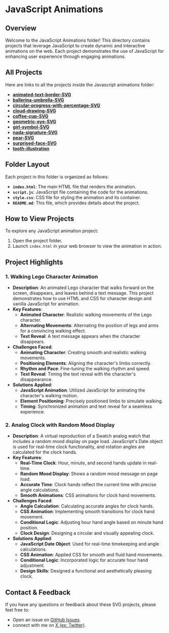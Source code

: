 
# JavaScript Animations

## Overview

Welcome to the JavaScript Animations folder! This directory contains projects that leverage JavaScript to create dynamic and interactive animations on the web. Each project demonstrates the use of JavaScript for enhancing user experience through engaging animations.
## All Projects

Here are links to all the projects inside the Javascript animations folder:

- **[animated-text-border-SVG](https://github.com/Nada-TB/creative-coding-projects/tree/main/svg-drawings/animated-text-border-SVG)**
- **[ballerina-umbrella-SVG](https://github.com/Nada-TB/creative-coding-projects/tree/main/svg-drawings/ballerina-umbrella-SVG)** 
- **[circular-progress-with-percentage-SVG](https://github.com/Nada-TB/creative-coding-projects/tree/main/svg-drawings/circular-progress-with-percentage-SVG)**
- **[cloud-drawing-SVG](https://github.com/Nada-TB/creative-coding-projects/tree/main/svg-drawings/cloud-drawing-SVG)** 
- **[coffee-cup-SVG](https://github.com/Nada-TB/creative-coding-projects/tree/main/svg-drawings/coffee-cup-SVG)**
- **[geometric-eye-SVG](https://github.com/Nada-TB/creative-coding-projects/tree/main/svg-drawings/geometric-eye-SVG)** 
- **[girl-symbol-SVG](https://github.com/Nada-TB/creative-coding-projects/tree/main/svg-drawings/girl-symbol-SVG)** 
- **[nada-signature-SVG](https://github.com/Nada-TB/creative-coding-projects/tree/main/svg-drawings/nada-signature-SVG)** 
- **[pear-SVG](https://github.com/Nada-TB/creative-coding-projects/tree/main/svg-drawings/pear-SVG)** 
- **[surprised-face-SVG](https://github.com/Nada-TB/creative-coding-projects/tree/main/svg-drawings/surprised-face-SVG)**
- **[tooth-illustration](https://github.com/Nada-TB/creative-coding-projects/tree/main/svg-drawings/tooth-illustration)**
 


## Folder Layout

Each project in this folder is organized as follows:

- **`index.html`**: The main HTML file that renders the animation.
- **`script.js`**: JavaScript file containing the code for the animations.
- **`style.css`**: CSS file for styling the animation and its container.
- **`README.md`**: This file, which provides details about the project.

## How to View Projects

To explore any JavaScript animation project:

1. Open the project folder.
2. Launch `index.html` in your web browser to view the animation in action.

## Project Highlights

### 1. **Walking Lego Character Animation**
- **Description**: An animated Lego character that walks forward on the screen, disappears, and leaves behind a text message. This project demonstrates how to use HTML and CSS for character design and vanilla JavaScript for animation.
- **Key Features**:
  - **Animated Character**: Realistic walking movements of the Lego character.
  - **Alternating Movements**: Alternating the position of legs and arms for a convincing walking effect.
  - **Text Reveal**: A text message appears when the character disappears.
- **Challenges Faced**:
  - **Animating Character**: Creating smooth and realistic walking movements.
  - **Positioning Elements**: Aligning the character's limbs correctly.
  - **Rhythm and Pace**: Fine-tuning the walking rhythm and speed.
  - **Text Reveal**: Timing the text reveal with the character's disappearance.
- **Solutions Applied**:
  - **JavaScript Animation**: Utilized JavaScript for animating the character's walking motion.
  - **Element Positioning**: Precisely positioned limbs to simulate walking.
  - **Timing**: Synchronized animation and text reveal for a seamless experience.

### 2. **Analog Clock with Random Mood Display**
- **Description**: A virtual reproduction of a Swatch analog watch that includes a random mood display on page load. JavaScript's Date object is used for real-time clock functionality, and rotation angles are calculated for the clock hands.
- **Key Features**:
  - **Real-Time Clock**: Hour, minute, and second hands update in real-time.
  - **Random Mood Display**: Shows a random mood message on page load.
  - **Accurate Time**: Clock hands reflect the current time with precise angle calculations.
  - **Smooth Animations**: CSS animations for clock hand movements.
- **Challenges Faced**:
  - **Angle Calculation**: Calculating accurate angles for clock hands.
  - **CSS Animation**: Implementing smooth transitions for clock hand movement.
  - **Conditional Logic**: Adjusting hour hand angle based on minute hand position.
  - **Clock Design**: Designing a circular and visually appealing clock.
- **Solutions Applied**:
  - **JavaScript Date Object**: Used for real-time timekeeping and angle calculations.
  - **CSS Animation**: Applied CSS for smooth and fluid hand movements.
  - **Conditional Logic**: Incorporated logic for accurate hour hand adjustment.
  - **Design Skills**: Designed a functional and aesthetically pleasing clock.

## Contact & Feedback
If you have any questions or feedback about these SVG projects, please feel free to:

- Open an issue on [GitHub Issues](https://github.com/Nada-TB/creative-coding-projects/issues).
- connect with me on [X (ex: Twitter)](https://x.com/Nada__Ta).

